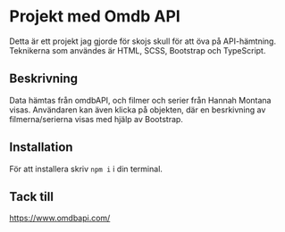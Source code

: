 # Projekt med Omdb API
Detta är ett projekt jag gjorde för skojs skull för att öva på API-hämtning. Teknikerna som användes är HTML, SCSS, Bootstrap och TypeScript.

## Beskrivning
Data hämtas från omdbAPI, och filmer och serier från Hannah Montana visas. Användaren kan även klicka på objekten, där en besrkivning av filmerna/serierna visas med hjälp av Bootstrap.

## Installation
För att installera skriv `npm i` i din terminal.

## Tack till
https://www.omdbapi.com/

